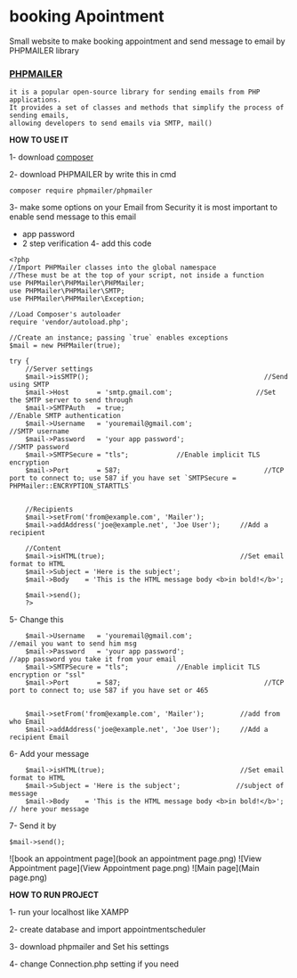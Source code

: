 # booking Apointment

Small website to make booking appointment and send message to email by PHPMAILER library

### [PHPMAILER](https://github.com/PHPMailer/PHPMailer) 
```
it is a popular open-source library for sending emails from PHP applications.
It provides a set of classes and methods that simplify the process of sending emails,
allowing developers to send emails via SMTP, mail()
```


**HOW TO USE IT**


1- download [composer](https://getcomposer.org)

2- download PHPMAILER by write this in cmd 
```
composer require phpmailer/phpmailer
```
3- make some options on your Email from Security it is most important to enable send message to this email
  - app password 
  - 2 step verification
4- add this code
```
<?php
//Import PHPMailer classes into the global namespace
//These must be at the top of your script, not inside a function
use PHPMailer\PHPMailer\PHPMailer;
use PHPMailer\PHPMailer\SMTP;
use PHPMailer\PHPMailer\Exception;

//Load Composer's autoloader
require 'vendor/autoload.php';

//Create an instance; passing `true` enables exceptions
$mail = new PHPMailer(true);

try {
    //Server settings
    $mail->isSMTP();                                            //Send using SMTP
    $mail->Host       = 'smtp.gmail.com';                     //Set the SMTP server to send through
    $mail->SMTPAuth   = true;                                   //Enable SMTP authentication
    $mail->Username   = 'youremail@gmail.com';                     //SMTP username
    $mail->Password   = 'your app password';                               //SMTP password
    $mail->SMTPSecure = "tls";            //Enable implicit TLS encryption
    $mail->Port       = 587;                                    //TCP port to connect to; use 587 if you have set `SMTPSecure = PHPMailer::ENCRYPTION_STARTTLS`


    //Recipients
    $mail->setFrom('from@example.com', 'Mailer');
    $mail->addAddress('joe@example.net', 'Joe User');     //Add a recipient
    
    //Content
    $mail->isHTML(true);                                  //Set email format to HTML
    $mail->Subject = 'Here is the subject';
    $mail->Body    = 'This is the HTML message body <b>in bold!</b>';

    $mail->send();
    ?>
```

5- Change this 
```
    $mail->Username   = 'youremail@gmail.com';                     //email you want to send him msg 
    $mail->Password   = 'your app password';                               //app password you take it from your email 
    $mail->SMTPSecure = "tls";            //Enable implicit TLS encryption or "ssl"
    $mail->Port       = 587;                                    //TCP port to connect to; use 587 if you have set or 465


    $mail->setFrom('from@example.com', 'Mailer');         //add from who Email
    $mail->addAddress('joe@example.net', 'Joe User');     //Add a recipient Email
```
6- Add your message 
```
    $mail->isHTML(true);                                  //Set email format to HTML
    $mail->Subject = 'Here is the subject';              //subject of message
    $mail->Body    = 'This is the HTML message body <b>in bold!</b>';   // here your message 
```
7- Send it by 
```
$mail->send();
```
![book an appointment page](book an appointment page.png)
![View Appointment page](View Appointment page.png)
![Main page](Main page.png)



**HOW TO RUN PROJECT**

  1- run your localhost like XAMPP
  
  2- create database and import appointmentscheduler
  
  3- download phpmailer and Set his settings
  
  4- change Connection.php setting if you need 
